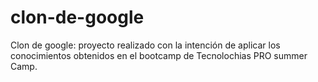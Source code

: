 # clon-de-google
Clon de google: proyecto realizado con la intención de aplicar los conocimientos obtenidos en el bootcamp de Tecnolochias PRO summer Camp.
